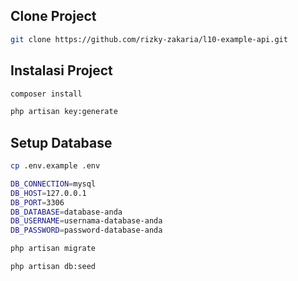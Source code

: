 ## Clone Project

```bash
git clone https://github.com/rizky-zakaria/l10-example-api.git
```

## Instalasi Project

```bash
composer install
```

```bash
php artisan key:generate
```

## Setup Database

```bash
cp .env.example .env
```

```bash
DB_CONNECTION=mysql
DB_HOST=127.0.0.1
DB_PORT=3306
DB_DATABASE=database-anda
DB_USERNAME=usernama-database-anda
DB_PASSWORD=password-database-anda
```

```bash
php artisan migrate
```

```bash
php artisan db:seed
```
